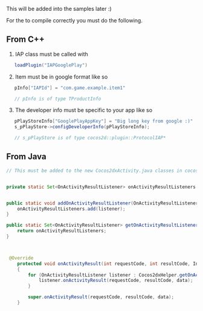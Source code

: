 This will be added into the samples later :)

For the to compile correctly you must do the following.

## From C++

1. IAP class must be called with
 
 ```java
	loadPlugin("IAPGooglePlay")
 ```
2. Item must be in google format like so
 ```java
	pInfo["IAPId"] = "com.game.example.item1" 

	// pInfo is of type TProductInfo
 ```
3. The developer info must be specific to your app like so
 ```java
	pPlayStoreInfo["GooglePlayAppKey"] = "Big long key from google :)"
	s_pPlayStore->configDeveloperInfo(pPlayStoreInfo);

	// s_pPlayStore is of type cocos2d::plugin::ProtocolIAP*
 ```


## From Java
```java
// This must be added to the new Cocos2dxActivity.java classes in cocos2d-x 3.0 + recently added


private static Set<OnActivityResultListener> onActivityResultListeners = new LinkedHashSet<OnActivityResultListener>();


public static void addOnActivityResultListener(OnActivityResultListener listener) {
    onActivityResultListeners.add(listener);
}

public static Set<OnActivityResultListener> getOnActivityResultListeners() {
    return onActivityResultListeners;
}



 @Override
    protected void onActivityResult(int requestCode, int resultCode, Intent data)
    {
        for (OnActivityResultListener listener : Cocos2dxHelper.getOnActivityResultListeners()) {
            listener.onActivityResult(requestCode, resultCode, data);
        }

        super.onActivityResult(requestCode, resultCode, data);
    }
```